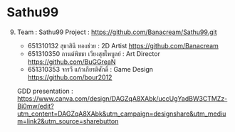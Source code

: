 # Sathu99
9. Team : Sathu99 
   Project : https://github.com/Banacream/Sathu99.git

    - 651310132 สุธาสินี ทองช่วย : 2D Artist
    https://github.com/Banacream
    - 651310350 กานต์พิชชา เวียงสุขไพบูลย์ : Art Director 
    https://github.com/BuGGreaN
    - 651310353 จารวี แก้วเกียรติศักดิ์ : Game Design 
    https://github.com/bour2012

    GDD presentation : https://www.canva.com/design/DAGZqA8XAbk/uccUgYadBW3CTMZz-Bi0mw/edit?utm_content=DAGZqA8XAbk&utm_campaign=designshare&utm_medium=link2&utm_source=sharebutton
